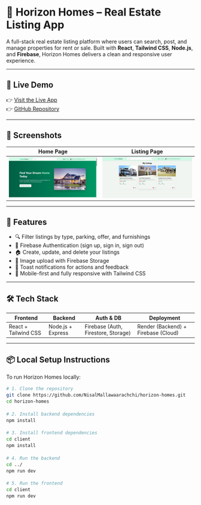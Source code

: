 # 🏡 Horizon Homes – Real Estate Listing App

A full-stack real estate listing platform where users can search, post, and manage properties for rent or sale. Built with **React**, **Tailwind CSS**, **Node.js**, and **Firebase**, Horizon Homes delivers a clean and responsive user experience.

---

## 🔗 Live Demo

👉 [Visit the Live App](https://horizon-homes-0kuz.onrender.com/)  
👉 [GitHub Repository](https://github.com/NisalMallawaarachchi/horizon-homes)

---

## 📸 Screenshots

| Home Page                          | Listing Page                        |
|-----------------------------------|-------------------------------------|
| ![Home](./screenshots/home.png)   | ![Listing](./screenshots/listing.png) |


---

## 🚀 Features

- 🔍 Filter listings by type, parking, offer, and furnishings
- 🔐 Firebase Authentication (sign up, sign in, sign out)
- 🏠 Create, update, and delete your listings
- 📸 Image upload with Firebase Storage
- 🎉 Toast notifications for actions and feedback
- 📱 Mobile-first and fully responsive with Tailwind CSS

---

## 🛠️ Tech Stack

| Frontend        | Backend       | Auth & DB           | Deployment              |
|-----------------|---------------|----------------------|--------------------------|
| React + Tailwind CSS | Node.js + Express | Firebase (Auth, Firestore, Storage) | Render (Backend) + Firebase (Cloud) |

---

## 📦 Local Setup Instructions

To run Horizon Homes locally:

```bash
# 1. Clone the repository
git clone https://github.com/NisalMallawaarachchi/horizon-homes.git
cd horizon-homes

# 2. Install backend dependencies
npm install

# 3. Install frontend dependencies
cd client
npm install

# 4. Run the backend
cd ../
npm run dev

# 5. Run the frontend
cd client
npm run dev
